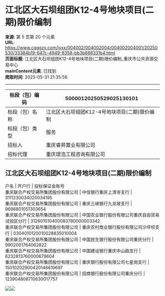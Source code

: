 # 江北区大石坝组团K12-4号地块项目(二期)限价编制

**来源**: 第 5 页第 20 个元素  
**URL**: https://www.cqggzy.com/jyxx/004002/004002004/004002004001/20250530/33384b19-647c-4949-8358-bb3b888331b4.html  
**页面标题**: 江北区大石坝组团K12-4号地块项目(二期)限价编制_重庆市公共资源交易中心  
**mainContent元素**: 已找到  
**爬取时间**: 2025-05-31 21:35:56

---

标段（包）编码 | 50000120250529025130101  
---|---  
标段（包）名称 | 江北区大石坝组团K12-4号地块项目(二期)限价编制  
标段（包）类型 | 服务  
招标人 | 重庆睿昇置业有限公司  
招标代理 | 重庆璟浩工程咨询有限公司  
  
  
江北区大石坝组团K12-4号地块项目(二期)限价编制  
---  
户名 | 开户行 | 投标保证金账号  
重庆联合产权交易所集团股份有限公司 | 中信银行重庆上清寺支行 | 3111230034020034195  
重庆联合产权交易所集团股份有限公司 | 重庆三峡银行九龙坡支行 | 9696801051303654  
重庆联合产权交易所集团股份有限公司 | 中国农业银行股份有限公司重庆自由贸易试验区分行 | 312601010400083780000003342  
重庆联合产权交易所集团股份有限公司 | 重庆农村商业银行股份有限公司沙坪坝支行 | 0304010120010028835010004  
重庆联合产权交易所集团股份有限公司 | 中国民生银行股份有限公司重庆分行 | 9902001764062822  
重庆联合产权交易所集团股份有限公司 | 中国建设银行重庆中山路支行 | 6232813760000679604  
重庆联合产权交易所集团股份有限公司 | 重庆银行股份有限公司七星岗支行 | 15010202900420146619697  
重庆联合产权交易所集团股份有限公司 | 招商银行股份有限公司重庆分行 | 123904808710630017757  
  
  
  
  
  
  
  
[![](https://ztb.cqggzy.com/CQTPFrame/css/img/tiwen.png)](http://ztb.cqggzy.com/CQTPFrame/jsgcztbmis2/pages/onlinetiwen/OnLineTiWen_Detail?GongGaoGuid=33384b19-647c-4949-8358-bb3b888331b4)[![](https://ztb.cqggzy.com/CQTPFrame/css/img/baohan.png)](https://jrfw.cqggzy.com)

